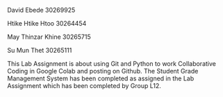 David Ebede 30269925

Htike Htike Htoo 30264454

May Thinzar Khine 30265715

Su Mun Thet 30265111

This Lab Assignment is about using Git and Python to work Collaborative Coding in Google Colab and posting on Github. The Student Grade Management System has been completed as assigned in the Lab Assignment which has been completed by Group L12.
